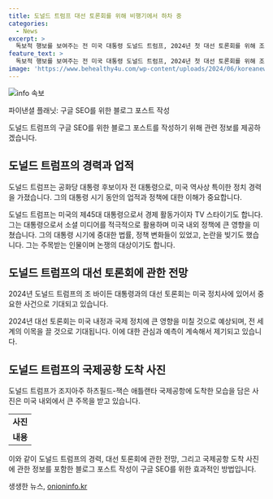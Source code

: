 ```yaml
---
title: 도널드 트럼프 대선 토론회를 위해 비행기에서 하차 중
categories:
  - News
excerpt: >
  독보적 행보를 보여주는 전 미국 대통령 도널드 트럼프, 2024년 첫 대선 토론회를 위해 조 바이든 대통령과 만날 예정.
feature_text: >
  독보적 행보를 보여주는 전 미국 대통령 도널드 트럼프, 2024년 첫 대선 토론회를 위해 조 바이든 대통령과 만날 예정.
image: 'https://www.behealthy4u.com/wp-content/uploads/2024/06/koreanews.jpg'
---
```


<p><img src="https://www.behealthy4u.com/wp-content/uploads/2024/06/koreanews.jpg" alt="info 속보" /></p>

<p>파이낸셜 플래닛: 구글 SEO를 위한 블로그 포스트 작성</p>

<p>도널드 트럼프의 구글 SEO를 위한 블로그 포스트를 작성하기 위해 관련 정보를 제공하겠습니다.</p>

<h2 data-ke-size="size26">도널드 트럼프의 경력과 업적</h2>

<p>도널드 트럼프는 공화당 대통령 후보이자 전 대통령으로, 미국 역사상 특이한 정치 경력을 가졌습니다. 그의 대통령 시기 동안의 업적과 정책에 대한 이해가 중요합니다.</p>

<p data-ke-size="size16">도널드 트럼프는 미국의 제45대 대통령으로서 경제 활동가이자 TV 스타이기도 합니다. 그는 대통령으로서 소셜 미디어를 적극적으로 활용하며 미국 내외 정책에 큰 영향을 미쳤습니다. 그의 대통령 시기에 중대한 법률, 정책 변화들이 있었고, 논란을 빚기도 했습니다. 그는 주목받는 인물이며 논쟁의 대상이기도 합니다.</p>

<h2 data-ke-size="size26">도널드 트럼프의 대선 토론회에 관한 전망</h2>

<p>2024년 도널드 트럼프의 조 바이든 대통령과의 대선 토론회는 미국 정치사에 있어서 중요한 사건으로 기대되고 있습니다.</p>

<p data-ke-size="size16">2024년 대선 토론회는 미국 내정과 국제 정치에 큰 영향을 미칠 것으로 예상되며, 전 세계의 이목을 끌 것으로 기대됩니다. 이에 대한 관심과 예측이 계속해서 제기되고 있습니다.</p>

<h2 data-ke-size="size26">도널드 트럼프의 국제공항 도착 사진</h2>

<p>도널드 트럼프가 조지아주 하츠필드-잭슨 애틀랜타 국제공항에 도착한 모습을 담은 사진은 미국 내외에서 큰 주목을 받고 있습니다.</p>

<table>
  <tr>
    <td style="text-align: center; height: 17px;"><b>사진</b></td>
  </tr>
  <tr>
    <td style="text-align: center; height: 17px;"><b>내용</b></td>
  </tr>
</table>

<p>이와 같이 도널드 트럼프의 경력, 대선 토론회에 관한 전망, 그리고 국제공항 도착 사진에 관한 정보를 포함한 블로그 포스트 작성이 구글 SEO를 위한 효과적인 방법입니다.</p>
생생한 뉴스, <a href="https://onioninfo.kr" rel="dofollow">onioninfo.kr</a>


